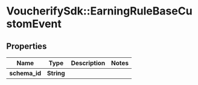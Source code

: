 # VoucherifySdk::EarningRuleBaseCustomEvent

## Properties

| Name | Type | Description | Notes |
| ---- | ---- | ----------- | ----- |
| **schema_id** | **String** |  |  |

